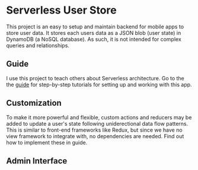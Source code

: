 # Serverless User Store

This project is an easy to setup and maintain backend for mobile apps to store user data. It stores each users data as a JSON blob (user state) in DynamoDB (a NoSQL database). As such, it is not intended for complex queries and relationships.

## Guide

I use this project to teach others about Serverless architecture. Go to the the [guide](guide/) for step-by-step tutorials for setting up and working with this app.  

## Customization

To make it more powerful and flexible, custom actions and reducers may be added to update a user's state following uniderectional data flow patterns. This is similar to front-end frameworks like Redux, but since we have no view framework to integrate with, no dependencies are needed. Find out how to implement these in guide.

## Admin Interface
